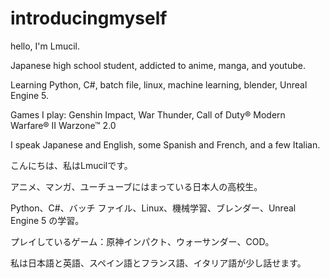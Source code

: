 # introducingmyself
hello, I'm Lmucil.

Japanese high school student, addicted to anime, manga, and youtube.

Learning Python, C#, batch file, linux, machine learning, blender, Unreal Engine 5.

Games I play: Genshin Impact, War Thunder, Call of Duty® Modern Warfare® II  Warzone™ 2.0

I speak Japanese and English, some Spanish and French, and a few Italian.


こんにちは、私はLmucilです。

アニメ、マンガ、ユーチューブにはまっている日本人の高校生。

Python、C#、バッチ ファイル、Linux、機械学習、ブレンダー、Unreal Engine 5 の学習。

プレイしているゲーム：原神インパクト、ウォーサンダー、COD。

私は日本語と英語、スペイン語とフランス語、イタリア語が少し話せます。

